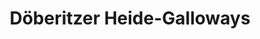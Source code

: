 ---
title: "Döberitzer Heide-Galloways"
url: /potsdam/doeberitzer-heide-galloways/
shop: Hofladen
---